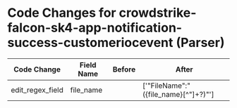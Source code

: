 # Code Changes for crowdstrike-falcon-sk4-app-notification-success-customeriocevent (Parser)

| Code Change | Field Name | Before | After |
|-------------|------------|--------|-------|
| edit_regex_field | file_name |  | ['"FileName":"({file_name}[^"]+?)"'] |